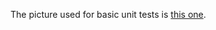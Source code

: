 The picture used for basic unit tests is [this one](https://github.com/ianare/exif-samples/blob/master/jpg/Canon_40D.jpg).
